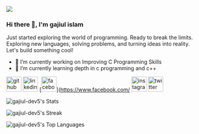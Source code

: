 ![](https://scontent.fdac22-2.fna.fbcdn.net/v/t39.30808-6/465733154_1119383843077784_1011741182249477054_n.jpg?stp=dst-jpg_s960x960&_nc_cat=104&ccb=1-7&_nc_sid=cc71e4&_nc_ohc=IKzMk1Nv94AQ7kNvgESIYEO&_nc_zt=23&_nc_ht=scontent.fdac22-2.fna&_nc_gid=AqJqEgi-QcPxFeP6b9mlNuP&oh=00_AYAsnJ8uNJFClPRNAvP1ekpdQOdImEPadVEqyCaYafQq-w&oe=6731150A)
### Hi there 👋, I'm gajiul islam

Just started exploring the world of programming. Ready to break the limits. Exploring new languages, solving problems, and turning ideas into reality. Let's build something cool!

- 🔭 I’m currently working on Improving C Programming Skills 
- 🌱 I’m currently learning depth in c programming and c++ 


[<img src='https://cdn.jsdelivr.net/npm/simple-icons@3.0.1/icons/github.svg' alt='github' height='40'>](https://github.com/gajiul-dev5)  [<img src='https://cdn.jsdelivr.net/npm/simple-icons@3.0.1/icons/linkedin.svg' alt='linkedin' height='40'>](https://www.linkedin.com/in/gajiul_dev5/)  [<img src='https://cdn.jsdelivr.net/npm/simple-icons@3.0.1/icons/facebook.svg' alt='facebook' height='40'>](https://www.facebook.com/  [<img src='https://cdn.jsdelivr.net/npm/simple-icons@3.0.1/icons/instagram.svg' alt='instagram' height='40'>](https://www.instagram.com/ro_key_83/)  [<img src='https://cdn.jsdelivr.net/npm/simple-icons@3.0.1/icons/twitter.svg' alt='twitter' height='40'>](https://twitter.com/gajiul_dev5)  


![gajiul-dev5's Stats](https://github-readme-stats.vercel.app/api?username=gajiul-dev5&theme=tokyonight&show_icons=true&hide_border=true&count_private=false)

![gajiul-dev5's Streak](https://github-readme-streak-stats.herokuapp.com/?user=gajiul-dev5&theme=tokyonight&hide_border=true)

![gajiul-dev5's Top Languages](https://github-readme-stats.vercel.app/api/top-langs/?username=gajiul-dev5&theme=tokyonight&show_icons=true&hide_border=true&layout=compact)
